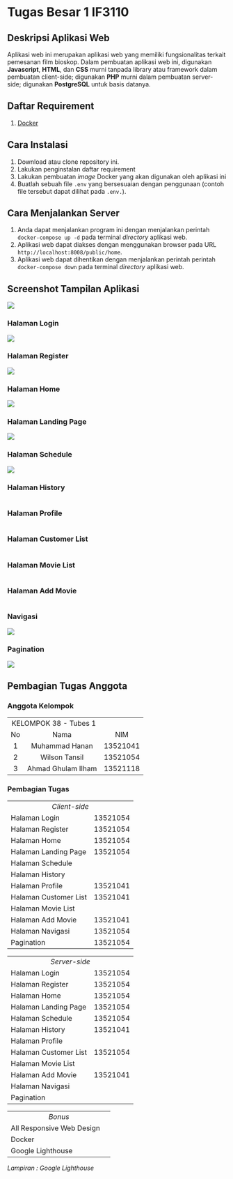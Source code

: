 # Tugas Besar 1 IF3110 

## Deskripsi Aplikasi Web
Aplikasi web ini merupakan aplikasi web yang memiliki fungsionalitas terkait pemesanan film bioskop. Dalam pembuatan aplikasi web ini, digunakan <strong>Javascript</strong>, <strong>HTML</strong>, dan <strong>CSS</strong> murni tanpada library atau framework dalam pembuatan client-side; digunakan <strong>PHP</strong> murni dalam pembuatan server-side; digunakan <strong>PostgreSQL</strong> untuk basis datanya.

## Daftar Requirement
1. [Docker](https://www.docker.com/get-started)


## Cara Instalasi
1. Download atau clone repository ini.
2. Lakukan penginstalan daftar requirement
3. Lakukan pembuatan _image_ Docker yang akan digunakan oleh aplikasi ini
4. Buatlah sebuah file `.env` yang bersesuaian dengan penggunaan (contoh file tersebut dapat dilihat pada `.env.`).

## Cara Menjalankan Server
1. Anda dapat menjalankan program ini dengan menjalankan perintah `docker-compose up -d` pada terminal _directory_ aplikasi web.
2. Aplikasi web dapat diakses dengan menggunakan browser pada URL `http://localhost:8008/public/home`.
3. Aplikasi web dapat dihentikan dengan menjalankan perintah perintah `docker-compose down` pada terminal _directory_ aplikasi web.

## Screenshot Tampilan Aplikasi
<img src="For-ReadMe\First Look.png">

### Halaman Login
<img src="For-ReadMe\Login.png">

### Halaman Register
<img src="For-ReadMe\Register.png">

### Halaman Home
<img src="For-ReadMe\Home.png">

### Halaman Landing Page
<img src="For-ReadMe\Landing Page.png">

### Halaman Schedule
<img src="For-ReadMe\schedule.png">

### Halaman History
<img src="">

### Halaman Profile
<img src="">

### Halaman Customer List
<img src="">

### Halaman Movie List
<img src="">

### Halaman Add Movie
<img src="">

### Navigasi
<img src="For-ReadMe\Home.png">

### Pagination
<img src="public\js\pagination.js">

## Pembagian Tugas Anggota

### Anggota Kelompok
<table>

<tr>
<!-- <td text-align="center"><img src="./readme-related/logo.png" width="50px" height="50px"></td> -->
<td colspan = 2 align = "center">KELOMPOK 38 - Tubes 1</td>
</tr>
<tr><td align="center">No</td><td align="center">Nama</td><td align="center">NIM</td></tr>
<tr><td align="center">1</td><td align="center">Muhammad Hanan</td><td align="center">13521041</td></tr>
<tr><td align="center">2</td><td align="center">Wilson Tansil</td><td align="center">13521054</td></tr>
<tr><td align="center">3</td><td align="center">Ahmad Ghulam Ilham</td><td align="center">13521118</td></tr>

</table>

### Pembagian Tugas

<table>
<tr>
    <td colspan=2 align="center">
    <em>Client-side</em>
    </td>
</tr>
<tr>
    <td>Halaman Login</td>
    <td>13521054</td>
</tr>
<tr>
    <td>Halaman Register</td>
    <td>13521054</td>
</tr>
<tr>
    <td>Halaman Home</td>
    <td>13521054</td>
</tr>
<tr>
    <td>Halaman Landing Page</td>
    <td>13521054</td>
</tr>
<tr>
    <td>Halaman Schedule</td>
    <td></td>
</tr>
<tr>
    <td>Halaman History</td>
    <td></td>
</tr>
<tr>
    <td>Halaman Profile</td>
    <td>13521041</td>
</tr>
<tr>
    <td>Halaman Customer List</td>
    <td>13521041</td>
</tr>
<tr>
    <td>Halaman Movie List</td>
    <td></td>
</tr>
<tr>
    <td>Halaman Add Movie</td>
    <td>13521041</td>
</tr>
<tr>
    <td>Halaman Navigasi</td>
    <td>13521054</td>
</tr>
<tr>
    <td>Pagination</td>
    <td>13521054</td>
</tr>
</table>


<table>
<tr>
    <td colspan=2 align="center">
    <em>Server-side</em>
    </td>
</tr>
<tr>
    <td>Halaman Login</td>
    <td>13521054</td>
</tr>
<tr>
    <td>Halaman Register</td>
    <td>13521054</td>
</tr>
<tr>
    <td>Halaman Home</td>
    <td>13521054</td>
</tr>
<tr>
    <td>Halaman Landing Page</td>
    <td>13521054</td>
</tr>
<tr>
    <td>Halaman Schedule</td>
    <td>13521054</td>
</tr>
<tr>
    <td>Halaman History</td>
    <td>13521041</td>
</tr>
<tr>
    <td>Halaman Profile</td>
    <td></td>
</tr>
<tr>
    <td>Halaman Customer List</td>
    <td>13521054</td>
</tr>
<tr>
    <td>Halaman Movie List</td>
    <td></td>
</tr>
<tr>
    <td>Halaman Add Movie</td>
    <td>13521041</td>
</tr>
<tr>
    <td>Halaman Navigasi</td>
    <td></td>
</tr>
<tr>
    <td>Pagination</td>
    <td></td>
</tr>
</table>

<table>
<tr>
    <td colspan=2 align="center">
    <em>Bonus</em>
    </td>
</tr>
<tr>
    <td>All Responsive Web Design </td>
    <td></td>
</tr>
<tr>
    <td>Docker</td>
    <td></td>
</tr>
<tr>
    <td>Google Lighthouse</td>
    <td></td>
</tr>
</table>

<tr>
    <td colspan=2 align="center">
    <em>Lampiran : Google Lighthouse</em>
    </td>
</tr>
<!-- <img src="./readme-related/user-list-1.jpg"> -->
